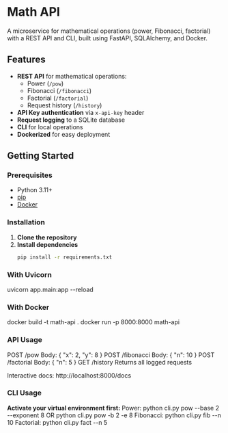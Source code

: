 # Math API

A microservice for mathematical operations (power, Fibonacci, factorial) with a REST API and CLI, built using FastAPI, SQLAlchemy, and Docker.

## Features

- **REST API** for mathematical operations:
  - Power (`/pow`)
  - Fibonacci (`/fibonacci`)
  - Factorial (`/factorial`)
  - Request history (`/history`)
- **API Key authentication** via `x-api-key` header
- **Request logging** to a SQLite database
- **CLI** for local operations
- **Dockerized** for easy deployment

## Getting Started

### Prerequisites

- Python 3.11+
- [pip](https://pip.pypa.io/)
- [Docker](https://www.docker.com/) 

### Installation

1. **Clone the repository**
2. **Install dependencies**
   ```sh
   pip install -r requirements.txt

### With Uvicorn

uvicorn app.main:app --reload

### With Docker

docker build -t math-api .
docker run -p 8000:8000 math-api

### API Usage
POST /pow
Body: { "x": 2, "y": 8 }
POST /fibonacci
Body: { "n": 10 }
POST /factorial
Body: { "n": 5 }
GET /history
Returns all logged requests

Interactive docs: http://localhost:8000/docs

### CLI Usage
**Activate your virtual environment first:**
Power: python cli.py pow --base 2 --exponent 8 OR python cli.py pow -b 2 -e 8
Fibonacci: python cli.py fib --n 10
Factorial: python cli.py fact --n 5